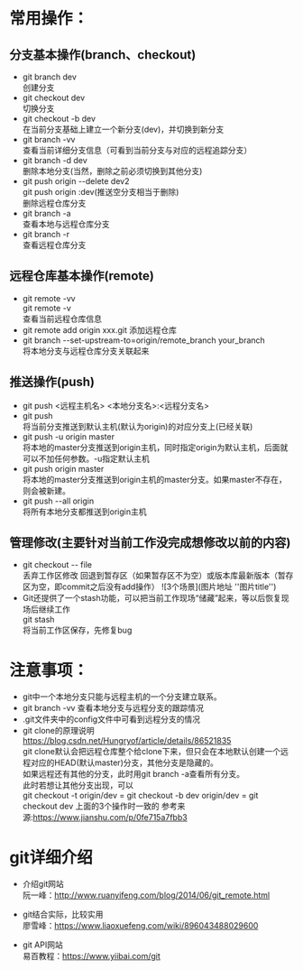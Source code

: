
# 常用操作：

## 分支基本操作(branch、checkout)
- git branch dev  
创建分支
- git checkout dev  
切换分支
- git checkout -b dev  
在当前分支基础上建立一个新分支(dev)，并切换到新分支
- git branch -vv  
查看当前详细分支信息（可看到当前分支与对应的远程追踪分支）
- git branch -d dev  
删除本地分支(当然，删除之前必须切换到其他分支)
- git push origin --delete dev2  
git push origin :dev(推送空分支相当于删除)  
删除远程仓库分支
- git branch -a  
查看本地与远程仓库分支
- git branch -r  
查看远程仓库分支


## 远程仓库基本操作(remote)
- git remote -vv  
git remote -v  
查看当前远程仓库信息
- git remote add origin xxx.git
添加远程仓库
- git branch --set-upstream-to=origin/remote_branch  your_branch  
将本地分支与远程仓库分支关联起来


## 推送操作(push)
- git push <远程主机名> <本地分支名>:<远程分支名>
- git push  
将当前分支推送到默认主机(默认为origin)的对应分支上(已经关联)
- git push -u origin master  
将本地的master分支推送到origin主机，同时指定origin为默认主机，后面就可以不加任何参数。-u指定默认主机
- git push origin master  
将本地的master分支推送到origin主机的master分支。如果master不存在，则会被新建。 
- git push --all origin  
将所有本地分支都推送到origin主机


## 管理修改(主要针对当前工作没完成想修改以前的内容)
- git checkout -- file  
丢弃工作区修改
回退到暂存区（如果暂存区不为空）或版本库最新版本（暂存区为空，即commit之后没有add操作）
![3个场景](图片地址 ''图片title'')
- Git还提供了一个stash功能，可以把当前工作现场“储藏”起来，等以后恢复现场后继续工作  
git stash  
将当前工作区保存，先修复bug
 


# 注意事项：
- git中一个本地分支只能与远程主机的一个分支建立联系。
- git branch -vv 查看本地分支与远程分支的跟踪情况
- .git文件夹中的config文件中可看到远程分支的情况
- git clone的原理说明  
https://blog.csdn.net/Hungryof/article/details/86521835  
git clone默认会把远程仓库整个给clone下来，但只会在本地默认创建一个远程对应的HEAD(默认master)分支，其他分支是隐藏的。  
如果远程还有其他的分支，此时用git branch -a查看所有分支。  
此时若想让其他分支出现，可以  
git checkout -t origin/dev = git checkout -b dev origin/dev = git checkout dev 
上面的3个操作时一致的
参考来源:https://www.jianshu.com/p/0fe715a7fbb3

# git详细介绍

- 介绍git网站  
阮一峰：http://www.ruanyifeng.com/blog/2014/06/git_remote.html

- git结合实际，比较实用  
廖雪峰：https://www.liaoxuefeng.com/wiki/896043488029600

- git API网站  
易百教程：https://www.yiibai.com/git

